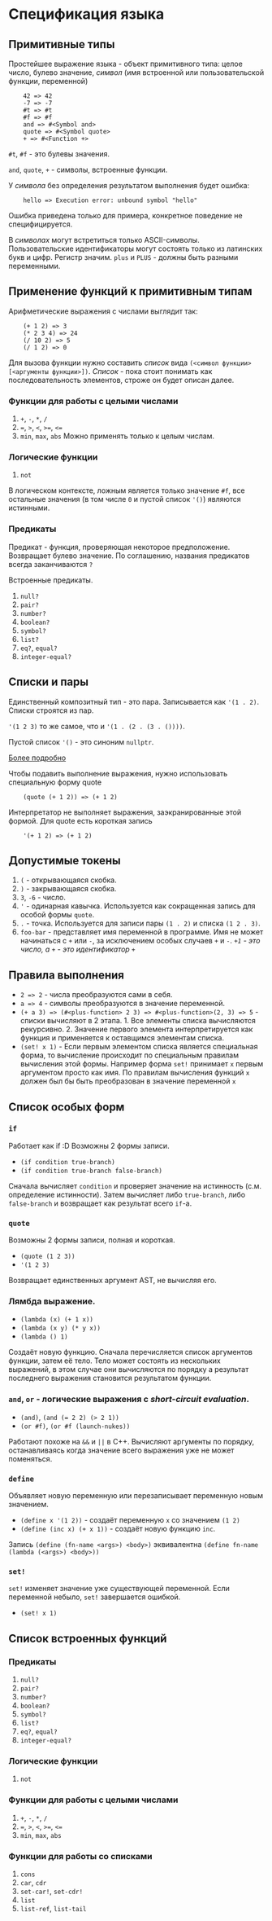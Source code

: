 # Спецификация языка

## Примитивные типы
Простейшее выражение языка - объект примитивного типа: целое число, булево значение, _символ_ (имя встроенной или пользовательской функции, переменной)
```
    42 => 42
    -7 => -7
    #t => #t
    #f => #f
    and => #<Symbol and>
    quote => #<Symbol quote>
    + => #<Function +>
```
`#t`, `#f` - это булевы значения.

`and`, `quote`, `+` - символы, встроенные функции.

У _символа_ без определения результатом выполнения будет ошибка:
```
    hello => Execution error: unbound symbol "hello"
```
Ошибка приведена только для примера, конкретное поведение не специфицируется.

В _символах_ могут встретиться только ASCII-символы. Пользовательские идентификаторы могут состоять только из латинских букв и цифр. Регистр значим. `plus` и `PLUS` - должны быть разными переменными.

## Применение функций к примитивным типам

Арифметические выражения с числами выглядит так:
```
    (+ 1 2) => 3
    (* 2 3 4) => 24
    (/ 10 2) => 5
    (/ 1 2) => 0
```
Для вызова функции нужно составить _список_ вида `(<символ функции> [<аргументы функции>])`.
_Cписок_ - пока стоит понимать как последовательность элементов, строже он будет описан далее.

### Функции для работы с целыми числами

1. `+`, `-`, `*`, `/`
2. `=`, `>`, `<`, `>=`, `<=`
3. `min`, `max`, `abs`
Можно применять только к целым числам.

### Логические функции

1. `not`

В логическом контексте, ложным является только значение `#f`, все
остальные значения (в том числе `0` и пустой список `'()`) являются
истинными.

### Предикаты
Предикат - функция, проверяющая некоторое предположение. Возвращает булево значение.
По соглашению, названия предикатов всегда заканчиваются `?`

Встроенные предикаты.
1. `null?`
2. `pair?`
3. `number?`
4. `boolean?`
5. `symbol?`
6. `list?`
7. `eq?`, `equal?`
8. `integer-equal?`


## Списки и пары

Единственный композитный тип - это пара. Записывается как 
`'(1 . 2)`. Списки строятся из пар.

`'(1 2 3)` то же самое, что и `'(1 . (2 . (3 . ())))`.

Пустой список `'()` - это синоним `nullptr`.

[Более подробно](https://www.gnu.org/software/emacs/manual/html_node/elisp/Dotted-Pair-Notation.html)


Чтобы подавить выполнение выражения, нужно использовать специальную форму quote
```
    (quote (+ 1 2)) => (+ 1 2)
```
Интерпретатор не выполняет выражения, заэкранированные этой формой.
Для quote есть короткая запись
```
    '(+ 1 2) => (+ 1 2)
```
## Допустимые токены

1. `(` - открывающаяся скобка.
2. `)` - закрывающаяся скобка.
3. `3`, `-6` - число.
4. `'` - одинарная кавычка. Используется как сокращенная запись для
   особой формы `quote`.
5. `.` - точка. Используется для записи пары `(1 . 2)` и списка `(1 2 . 3)`.
6. `foo-bar` - представляет имя переменной в программе. Имя не может
   начинаться с `+` или `-`, за исключением особых случаев `+` и
   `-`. *`+1` - это число, а `+` - это идентификатор `+`*

## Правила выполнения
   - `2 => 2` - числа преобразуются сами в себя.
   - `a => 4` - символы преобразуются в значение переменной.
   - `(+ a 3) => (#<plus-function> 2 3) => #<plus-function>(2, 3) => 5` - списки вычисляют в 2 этапа.
    1. Все элементы списка вычисляются рекурсивно.
    2. Значение первого элемента интерпретируется как функция и
       применяется к оставщимся элементам списка.
   - `(set! x 1)` - Если первым элементом списка является специальная
     форма, то вычисление происходит по специальным правилам
     вычисления этой формы. Например форма `set!` принимает `x` первым
     аргументом просто как имя. По правилам вычисления функций `x`
     должен был бы быть преобразован в значение переменной `x`

## Список особых форм

### `if`

Работает как if :D Возможны 2 формы записи.

* `(if condition true-branch)`
* `(if condition true-branch false-branch)`
    
Сначала вычисляет `condition` и проверяет значение на истинность
(с.м. определение истинности). Затем вычисляет либо `true-branch`,
либо `false-branch` и возвращает как результат всего `if`-а.

### `quote`

Возможны 2 формы записи, полная и короткая.

* `(quote (1 2 3))`
* `'(1 2 3)`
  
Возвращает единственных аргумент AST, не вычисляя его.

### Лямбда выражение.
 
* `(lambda (x) (+ 1 x))`
* `(lambda (x y) (* y x))`
* `(lambda () 1)`
  
Создаёт новую функцию. Сначала перечисляется список аргументов
функции, затем её тело. Тело может состоять из нескольких выражений,
в этом случае они вычисляются по порядку а результат последнего
выражения становится результатом функции.

### `and`, `or` - логические выражения с _short-circuit evaluation_.

* `(and)`, `(and (= 2 2) (> 2 1))`
* `(or #f)`, `(or #f (launch-nukes))`
  
Работают похоже на `&&` и `||` в C++. Вычисляют аргументы по
порядку, останавливаясь когда значение всего выражения уже не может поменяться.

### `define`

Объявляет новую переменную или перезаписывает переменную новым значением.

* `(define x '(1 2))` - создаёт переменную `x` со значением `(1 2)`
* `(define (inc x) (+ x 1))` - создаёт новую функцию `inc`.

Запись `(define (fn-name <args>) <body>)` эквивалентна
`(define fn-name (lambda (<args>) <body>))`

### `set!`

`set!` изменяет значение уже существующей переменной. Если переменной
небыло, `set!` завершается ошибкой.

* `(set! x 1)`

## Список встроенных функций

### Предикаты

1. `null?`
2. `pair?`
3. `number?`
4. `boolean?`
5. `symbol?`
6. `list?`
7. `eq?`, `equal?`
8. `integer-equal?`

### Логические функции

1. `not`

### Функции для работы с целыми числами

1. `+`, `-`, `*`, `/`
2. `=`, `>`, `<`, `>=`, `<=`
3. `min`, `max`, `abs`
 
### Функции для работы со списками

1. `cons`
2. `car`, `cdr`
3. `set-car!`, `set-cdr!`
4. `list`
5. `list-ref`, `list-tail`
